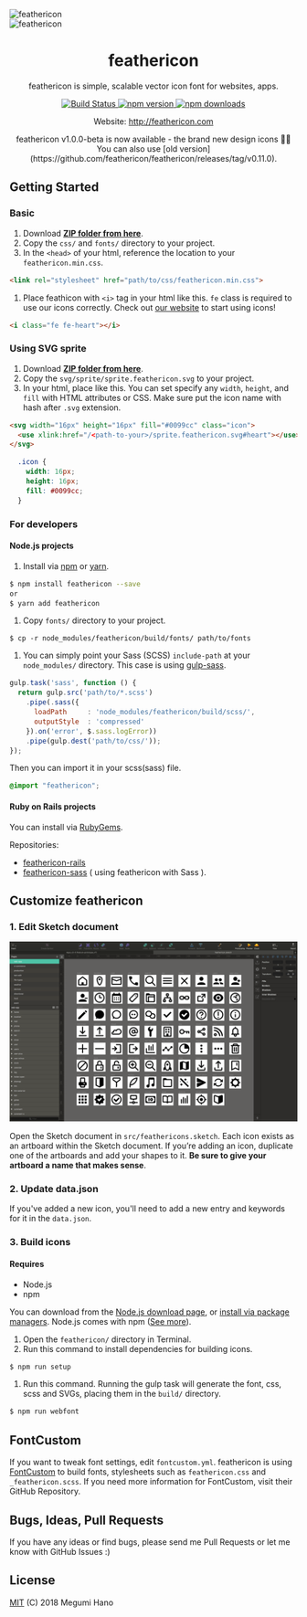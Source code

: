 ![feathericon](https://raw.githubusercontent.com/featherplain/feathericon/master/docs/img_feathericon_white.png "feathericon")
<br>
![feathericon](https://raw.githubusercontent.com/featherplain/feathericon/master/docs/img_feathericon_green.png "feathericon")

<h1 align="center">feathericon</h1>
<p align="center">feathericon is simple, scalable vector icon font for websites, apps.</p>
<div align="center">
  <a href="https://travis-ci.org/feathericon/feathericon">
    <img src="https://travis-ci.org/feathericon/feathericon.svg?branch=master" alt="Build Status">
  </a>
  <a href="https://www.npmjs.com/packages/feathericon">
    <img src="https://badge.fury.io/js/feathericon.svg" alt="npm version" height="18">
  </a>
  <a href="https://www.npmjs.com/packages/feathericon">
    <img src="https://img.shields.io/npm/dm/feathericon.svg?style=flat" alt="npm downloads">
  </a>
</div>
<p align="center">Website: <a href="http://feathericon.com">http://feathericon.com</a></p>

<p align="center">feathericon v1.0.0-beta is now available - the brand new design icons 🎉🎉<br>
You can also use [old version](https://github.com/feathericon/feathericon/releases/tag/v0.11.0).</p>

## Getting Started
### Basic
1. Download **[ZIP folder from here](https://github.com/feathericon/feathericon/archive/release.zip)**.
1. Copy the `css/` and `fonts/` directory to your project.
1. In the `<head>` of your html, reference the location to your `feathericon.min.css`.

  ```html
  <link rel="stylesheet" href="path/to/css/feathericon.min.css">
  ```
1. Place feathicon with `<i>` tag in your html like this. `fe` class is required to use our icons correctly. Check out [our website](http://feathericon.com) to start using icons!

  ```html
  <i class="fe fe-heart"></i>
  ```

### Using SVG sprite
1. Download **[ZIP folder from here](https://github.com/feathericon/feathericon/archive/release.zip)**.
1. Copy the `svg/sprite/sprite.feathericon.svg` to your project.
1. In your html, place like this. You can set specify any `width`, `height`, and `fill` with HTML attributes or CSS. Make sure put the icon name with hash after `.svg` extension.

  ```html
  <svg width="16px" height="16px" fill="#0099cc" class="icon">
    <use xlink:href="/<path-to-your>/sprite.feathericon.svg#heart"></use>
  </svg>
  ```

  ```css
    .icon {
      width: 16px;
      height: 16px;
      fill: #0099cc;
    }
  ```

### For developers
#### Node.js projects
1. Install via [npm](https://www.npmjs.com/) or [yarn](https://yarnpkg.com/).

  ```bash
  $ npm install feathericon --save
  or
  $ yarn add feathericon
  ```
1. Copy `fonts/` directory to your project.

  ```
  $ cp -r node_modules/feathericon/build/fonts/ path/to/fonts
  ```
1. You can simply point your Sass (SCSS) `include-path` at your `node_modules/` directory. This case is using [gulp-sass](https://www.npmjs.com/package/gulp-sass).

  ```javascript
  gulp.task('sass', function () {
    return gulp.src('path/to/*.scss')
      .pipe(.sass({
        loadPath     : 'node_modules/feathericon/build/scss/',
        outputStyle  : 'compressed'
      }).on('error', $.sass.logError))
      .pipe(gulp.dest('path/to/css/'));
  });
  ```
  Then you can import it in your scss(sass) file.

  ```scss
  @import "feathericon";
  ```

#### Ruby on Rails projects
You can install via [RubyGems](https://rubygems.org/).

Repositories:
- [feathericon-rails](https://github.com/feathericon/feathericon-rails)
- [feathericon-sass](https://github.com/feathericon/feathericon-sass) ( using feathericon with Sass ).

## Customize feathericon
### 1. Edit Sketch document

![Sketch document](docs/images/sketch.png)

Open the Sketch document in `src/feathericons.sketch`. Each icon exists as an artboard within the Sketch document. If you’re adding an icon, duplicate one of the artboards and add your shapes to it. **Be sure to give your artboard a name that makes sense**.

### 2. Update data.json
If you've added a new icon, you'll need to add a new entry and keywords for it in the `data.json`.

### 3. Build icons
#### Requires
- Node.js
- npm

You can download from the [Node.js download page](https://nodejs.org/en/download/), or [install via package managers](https://nodejs.org/en/download/package-manager/).
Node.js comes with npm ([See more](https://docs.npmjs.com/getting-started/installing-node)).

1. Open the `feathericon/` directory in Terminal.
1. Run this command to install dependencies for building icons.

  ```bash
  $ npm run setup
  ```
1. Run this command. Running the gulp task will generate the font, css, scss and SVGs, placing them in the `build/` directory.

  ```bash
  $ npm run webfont
  ```

## FontCustom
If you want to tweak font settings, edit `fontcustom.yml`. feathericon is using [FontCustom](https://github.com/FontCustom/fontcustom) to build fonts, stylesheets such as `feathericon.css` and `_feathericon.scss`. If you need more information for FontCustom, visit their GitHub Repository.


## Bugs, Ideas, Pull Requests
If you have any ideas or find bugs, please send me Pull Requests or let me know with GitHub Issues :)

## License
[MIT](https://github.com/featherplain/feathericon/blob/master/LICENSE) (C) 2018 Megumi Hano
